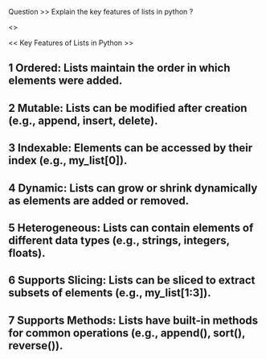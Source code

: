 Question >> Explain the key features of lists in python ?

<<Answer>>

<< Key Features of Lists in Python >>
## 1 Ordered: Lists maintain the order in which elements were added.
## 2 Mutable: Lists can be modified after creation (e.g., append, insert, delete).
## 3 Indexable: Elements can be accessed by their index (e.g., my_list[0]).
## 4 Dynamic: Lists can grow or shrink dynamically as elements are added or removed.
## 5 Heterogeneous: Lists can contain elements of different data types (e.g., strings, integers, floats).
## 6 Supports Slicing: Lists can be sliced to extract subsets of elements (e.g., my_list[1:3]).
## 7 Supports Methods: Lists have built-in methods for common operations (e.g., append(), sort(), reverse()).